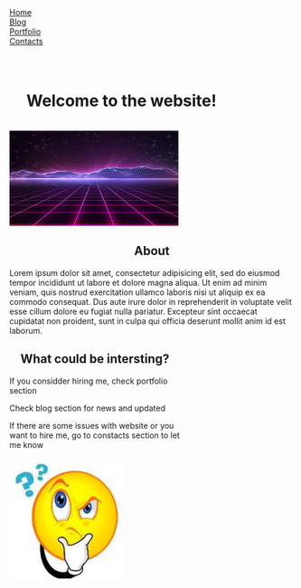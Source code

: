 
<html>
<head>
	<title>My Blog</title>
	<link rel="stylesheet" href="style.css">
	<meta name="viewport" content="width=device-width, initial-scale=1">
</head>
<body>
	<script src="vlog.js"></script>
	<div class="navBar">
		<div class="navBar-button"><a href="#">Home</a></div>
		<div class="navBar-button"><a href="blog.html">Blog</a></div>
		<div class="navBar-button"><a href="Portfolio.html">Portfolio</a></div>
		<div class="navBar-button"><a href="Contacts.html">Contacts</a></div>
	</div>
	<div class="page-content">
		<div class="preview" style="height: 100px; margin-top: 50px">
		<h1 style="height: 100%; padding: 30px">Welcome to the website!</h1>
		</div>
		<div class="block">
			<img src="images.jpeg">
			<div>
				<center><h2>About</h2></center>
				<p>Lorem ipsum dolor sit amet, consectetur adipisicing elit, sed do eiusmod
				tempor incididunt ut labore et dolore magna aliqua. Ut enim ad minim veniam,
				quis nostrud exercitation ullamco laboris nisi ut aliquip ex ea commodo
				consequat. Dus aute irure dolor in reprehenderit in voluptate velit esse
				cillum dolore eu fugiat nulla pariatur. Excepteur sint occaecat cupidatat non
				proident, sunt in culpa qui officia deserunt mollit anim id est laborum.</p>
			</div>
		</div>
		<div class="block">
			<div style="width: 60%">
				<center><h2>What could be intersting?</h2></center>
				<p>If you considder hiring me, check portfolio section</p>
				<p>Check blog section for news and updated </p>
				<p>If there are some issues with website or you want to hire me, go to constacts section to let me know</p>
			</div>
			<div style="width: 40%; align-content: right">
			<img src="index.jpeg" style="float: right; right: 0">
			</div>
		</div>
	
	</div>
	
</body>
